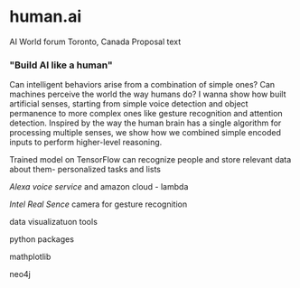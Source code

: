 # human.ai
AI World forum Toronto, Canada
Proposal text



### "Build AI like a human"



Can intelligent behaviors arise from a combination of simple ones? Can machines perceive the world the way humans do? I wanna show how built artificial senses, starting from simple voice detection and object permanence to more complex ones like gesture recognition and attention detection. Inspired by the way the human brain has a single algorithm for processing multiple senses, we show how we combined simple encoded inputs to perform higher-level reasoning.


Trained model on TensorFlow can recognize people and store relevant data about them-
personalized tasks and lists


*Alexa voice service* and amazon cloud - lambda

*Intel Real Sence* camera for gesture recognition

data visualizatuon tools

python packages

mathplotlib 

neo4j




